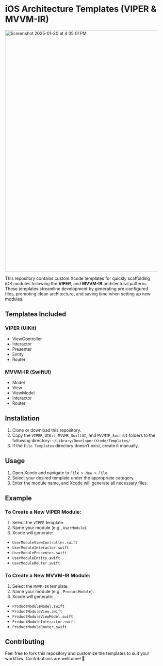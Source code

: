 # iOS Architecture Templates (VIPER & MVVM-IR)

<img width="795" alt="Screenshot 2025-01-20 at 4 05 01 PM" src="https://github.com/user-attachments/assets/aa8e78df-586a-48b0-85fc-36a8f95cbc42" />

This repository contains custom Xcode templates for quickly scaffolding iOS modules following the **VIPER**, and **MVVM-IR** architectural patterns. These templates streamline development by generating pre-configured files, promoting clean architecture, and saving time when setting up new modules.

## Templates Included

### VIPER (UIKit)
- ViewController  
- Interactor  
- Presenter  
- Entity  
- Router  

### MVVM-IR (SwiftUI)
- Model  
- View  
- ViewModel  
- Interactor  
- Router  

## Installation

1. Clone or download this repository.
2. Copy the `VIPER_UIKit`, `MVVMR_SwiftUI`, and `MVVMIR_SwiftUI` folders to the following directory:
`~/Library/Developer/Xcode/Templates/`
3. If the `File Templates` directory doesn’t exist, create it manually.

## Usage

1. Open Xcode and navigate to `File > New > File`.
2. Select your desired template under the appropriate category.
3. Enter the module name, and Xcode will generate all necessary files.

## Example

### To Create a New **VIPER Module**:
1. Select the `VIPER` template.
2. Name your module (e.g., `UserModule`).
3. Xcode will generate:
- `UserModuleViewController.swift`
- `UserModuleInteractor.swift`
- `UserModulePresenter.swift`
- `UserModuleEntity.swift`
- `UserModuleRouter.swift`

### To Create a New **MVVM-IR Module**:
1. Select the `MVVM-IR` template.
2. Name your module (e.g., `ProductModule`).
3. Xcode will generate:
- `ProductModuleModel.swift`
- `ProductModuleView.swift`
- `ProductModuleViewModel.swift`
- `ProductModuleInteractor.swift`
- `ProductModuleRouter.swift`

## Contributing

Feel free to fork this repository and customize the templates to suit your workflow. Contributions are welcome! 🎉
